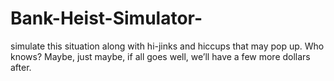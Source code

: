 # Bank-Heist-Simulator-
simulate this situation along with hi-jinks and hiccups that may pop up. Who knows? Maybe, just maybe, if all goes well, we’ll have a few more dollars after.
